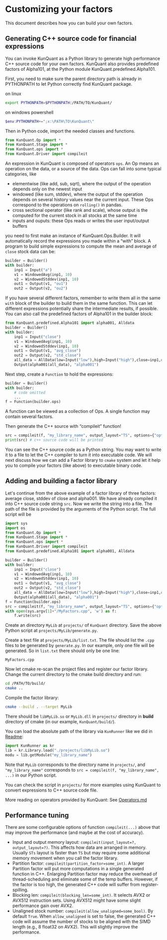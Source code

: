 # Customizing your factors

This document describes how you can build your own factors.

## Generating C++ source code for financial expressions

You can invoke KunQuant as a Python library to generate high performance C++ source code for your own factors. KunQuant also provides predefined factors of Alpha101, at the Python module KunQuant.predefined.Alpha101.

First, you need to make sure the parent directory path is already in PYTHONPATH to let Python correctly find KunQuant package.

on linux

```bash
export PYTHONPATH=$PYTHONPATH:/PATH/TO/KunQuant/
```

on windows powershell

```powershell
$env:PYTHONPATH+=";x:\PATH\TO\KunQuant\"
```

Then in Python code, import the needed classes and functions.

```python
from KunQuant.Op import *
from KunQuant.Stage import *
from KunQuant.ops import *
from KunQuant.Driver import compileit
```

An expression in KunQuant is composed of operators `ops`. An Op means an operation on the data, or a source of the data. Ops can fall into some typical categories, like
* elementwise (like add, sub, sqrt), where the output of the operation depends only on the newest input
* windowed (like sum, stddev), where the output of the operation depends on several history values near the current input. These Ops correspond to the operations on `rolling()` in pandas.
* cross sectional operator (like rank and scale), whose output is the computed for the current stock in all stocks at the same time
* inputs and ouputs: these Ops reads or writes the user input/output buffers

you need to first make an instance of KunQuant.Ops.Builder. It will automatically record the expressions you made within a “with” block. A program to build simple expressions to compute the mean and average of `close` stock data can be:

```python
builder = Builder()
with builder:
    inp1 = Input("a")
    v1 = WindowedAvg(inp1, 10)
    v2 = WindowedStddev(inp1, 10)
    out1 = Output(v1, "ou1")
    out2 = Output(v2, "ou2")
```


If you have several different factors, remember to write them all in the same `with` block of the builder to build them in the same function. This can let different expressions potentially share the intermediate results, if possible. You can also call the predefined factors of Alpha101 in the builder block:

```python
from KunQuant.predefined.Alpha101 import alpha001, Alldata
builder = Builder()
with builder:
    inp1 = Input("close")
    v1 = WindowedAvg(inp1, 10)
    v2 = WindowedStddev(inp1, 10)
    out1 = Output(v1, "avg_close")
    out2 = Output(v2, "std_close")
    all_data = AllData(low=Input("low"),high=Input("high"),close=inp1,open=Input("open"), amount=Input("amount"), volume=Input("volume"))
    Output(alpha001(all_data), "alpha001")
```

Next step, create a `Function` to hold the expressions:

```python
builder = Builder()
with builder:
    # code omitted
    ...
f = Function(builder.ops)
```

A function can be viewed as a collection of Ops. A single function may contain several factors.

Then generate the C++ source with “compileit” function!

```python
src = compileit(f, "my_library_name", output_layout="TS", options={"opt_reduce": True, "fast_log": True})
print(src) # c++ source code will be printed
```

You can see the C++ source code as a Python string. You may want to write it to a file to let the C++ compiler to turn it into executable code. We will next discuss how we can add a Factor library to `cmake` system and let it help you to compile your factors (like above) to executable binary code.

## Adding and building a factor library

Let's continue from the above example of a factor library of three factors: average close, stddev of close and alpha001. We have already compiled it into C++ source code string `src`. Now we write the string into a file. The path of the file is provided by the arguments of the Python script. The full script will be

```python
import sys
import os
from KunQuant.Op import *
from KunQuant.Stage import *
from KunQuant.ops import *
from KunQuant.Driver import compileit
from KunQuant.predefined.Alpha101 import alpha001, Alldata

builder = Builder()
with builder:
    inp1 = Input("close")
    v1 = WindowedAvg(inp1, 10)
    v2 = WindowedStddev(inp1, 10)
    out1 = Output(v1, "avg_close")
    out2 = Output(v2, "std_close")
    all_data = AllData(low=Input("low"),high=Input("high"),close=inp1,open=Input("open"), amount=Input("amount"), volume=Input("volume"))
    Output(alpha001(all_data), "alpha001")
f = Function(builder.ops)
src = compileit(f, "my_library_name", output_layout="TS", options={"opt_reduce": True, "fast_log": True})
with open(sys.argv[1]+"/MyFactors.cpp", 'w') as f:
    f.write(src)
```

Create an directory `MyLib` at `projects/` of `KunQuant` directory. Save the above Python script at `projects/MyLib/generate.py`. 

Create a text file at `projects/MyLib/list.txt`. The file should list the `.cpp` files to be generated by `generate.py`. In our example, only one file will be generated. So in `list.txt` there should only be one line:

```
MyFactors.cpp
```

Now let cmake re-scan the project files and register our factor library. Change the current directory to the cmake build directory and run:

```bash
cd /PATH/TO/build/
cmake ..
```

Compile the factor library:

```bash
cmake --build . --target MyLib
```

There should be `libMyLib.so` or `MyLib.dll` in `projects/` directory in **build** directory of cmake (in our example, `KunQuant/build/`).

You can load the absolute path of the library via `KunRunner` like we did in [Readme](./Readme.md):

```python
import KunRunner as kr
lib = kr.Library.load("./projects/libMyLib.so")
modu = lib.getModule("my_library_name")
```

Note that `MyLib` corresponds to the directory name in `projects/`, and `"my_library_name"` corresponds to `src = compileit(f, "my_library_name", ...)` in our Python script.

You can check the script in `projects/` for more examples using KunQuant to convert expressions to C++ source code file.

More reading on operators provided by KunQuant: See [Operators.md](./Operators.md)

## Performance tuning

There are some configurable options of function `compileit(...)` above that may improve the performance (and maybe at the cost of accuracy).

 * Input and output memory layout: `compileit(input_layout=?, output_layout=?)`. This affects how data are arranged in memory. Usually `STs` layout is faster than `TS` but may require some additional memory movement when you call the factor library.
 * Partition factor: `compileit(partition_factor=some_int)`. A larger Partition factor will put more computations in a single generated function in C++. Enlarging Partition factor may reduce the overhead of thread-scheduling and eliminate some of the temp buffers. However, if the factor is too high, the generated C++ code will suffer from register-spilling.
 * Blocking len: `compileit(blocking_len=some_int)`. It selects AVX2 or AVX512 instruction sets. Using AVX512 might have some slight performance gain over AVX2.
 * Unaligned stock number: `compileit(allow_unaligned=some_bool)`. By default `True`. When `allow_unaligned` is set to false, the generated C++ code will assume the number of stocks to be aligned with the SIMD length (e.g., 8 float32 on AVX2). This will slightly improve the performance.